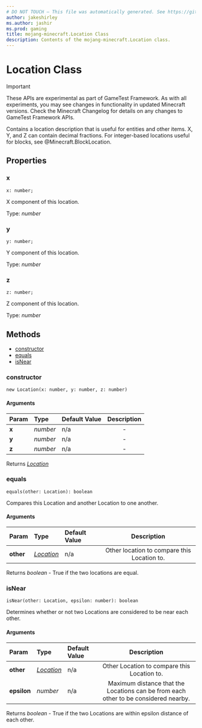 ```yaml
---
# DO NOT TOUCH — This file was automatically generated. See https://github.com/Mojang/MinecraftScriptingApiDocsGenerator to modify descriptions, examples, etc.
author: jakeshirley
ms.author: jashir
ms.prod: gaming
title: mojang-minecraft.Location Class
description: Contents of the mojang-minecraft.Location class.
---
```

# Location Class
>[!IMPORTANT]
>These APIs are experimental as part of GameTest Framework. As with all experiments, you may see changes in functionality in updated Minecraft versions. Check the Minecraft Changelog for details on any changes to GameTest Framework APIs.

Contains a location description that is useful for entities and other items. X, Y, and Z can contain decimal fractions. For integer-based locations useful for blocks, see @Minecraft.BlockLocation.

## Properties
### **x**
`x: number;`

X component of this location.

Type: *number*


### **y**
`y: number;`

Y component of this location.

Type: *number*


### **z**
`z: number;`

Z component of this location.

Type: *number*



## Methods
- [constructor](#constructor)
- [equals](#equals)
- [isNear](#isnear)
  
### **constructor**
`
new Location(x: number, y: number, z: number)
`

#### Arguments
| Param | Type | Default Value | Description |
| :--- | :--- | :--- | :---: |
| **x** | *number* | n/a | - |
| **y** | *number* | n/a | - |
| **z** | *number* | n/a | - |

Returns [*Location*](Location.md)


### **equals**
`
equals(other: Location): boolean
`

Compares this Location and another Location to one another.
#### Arguments
| Param | Type | Default Value | Description |
| :--- | :--- | :--- | :---: |
| **other** | [*Location*](Location.md) | n/a | Other location to compare this Location to. |

Returns *boolean* - True if the two locations are equal.


### **isNear**
`
isNear(other: Location, epsilon: number): boolean
`

Determines whether or not two Locations are considered to be near each other.
#### Arguments
| Param | Type | Default Value | Description |
| :--- | :--- | :--- | :---: |
| **other** | [*Location*](Location.md) | n/a | Other Location to compare this Location to. |
| **epsilon** | *number* | n/a | Maximum distance that the Locations can be from each other to be considered nearby. |

Returns *boolean* - True if the two Locations are within epsilon distance of each other.



